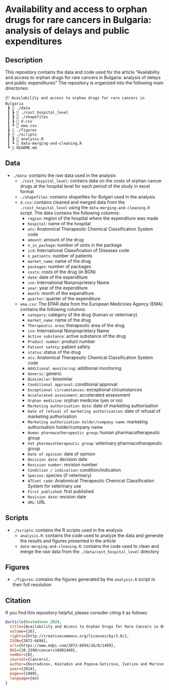 # Availability and access to orphan drugs for rare cancers in Bulgaria: analysis of delays and public expenditures

## Description

This repository contains the data and code used for the article "Availability and access to orphan drugs for rare cancers in Bulgaria: analysis of delays and public expenditures" The repository is organized into the following main directories:

```
📦 Availability and access to orphan drugs for rare cancers in Bulgaria
 ┣ 📂 ./data
 ┃ ┣ 📂 ./cost_hospital_level
 ┃ ┣ 📂 ./shapefiles
 ┃ ┣ 📜 d.csv
 ┃ ┗ 📜 ema.csv
 ┣ 📂 ./figures
 ┣ 📂 ./scripts
 ┃ ┣ 📜 analysis.R
 ┃ ┗ 📜 data-merging-and-cleaning.R
 ┗ 📜 README.md
```

## Data

- `./data`: contains the raw data used in the analysis
  - `./cost_hospital_level`: contains data on the costs of orphan cancer drugs at the hospital level for each period of the study in excel format
  - `./shapefiles`: contains shapefiles for Bulgari used in the analysis
  - `d.csv`: contains cleaned and merged data from the `./cost_hospital_level` using the `data-merging-and-cleaning.R` script. The data contains the following columns:
    - `region`: region of the hospital where the expenditure was made
    - `hospital`: name of the hospital
    - `atc`: Anatomical Therapeutic Chemical Classification System code
    - `аmount`: amount of the drug
    - `n_in_package`: number of units in the package
    - `icd`: International Classification of Diseases code
    - `n_patients`: number of patients
    - `market_name`: name of the drug
    - `packages`: number of packages
    - `costs`: costs of the drug (in BGN)
    - `date`: date of the expenditure
    - `inn`: International Nonproprietary Name
    - `year`: year of the expenditure
    - `month`: month of the expenditure
    - `quarter`: quarter of the expenditure
  - `ema.csv`: The EPAR data from the European Medicines Agency (EMA) contains the following columns:
    - `category`: category of the drug (human or veterinary)
    - `market_name`: name of the drug
    - `Therapeutic area`: therapeutic area of the drug
    - `inn`: International Nonproprietary Name
    - `Active substance`: active substance of the drug
    - `Product number`: product number
    - `Patient safety`: patient safety
    - `status`: status of the drug
    - `atc`: Anatomical Therapeutic Chemical Classification System code
    - `Additional monitoring`: additional monitoring
    - `Generic`: generic
    - `Biosimilar`: biosimilar
    - `Conditional approval`: conditional approval
    - `Exceptional circumstances`: exceptional circumstances
    - `Accelerated assessment`: accelerated assessment
    - `Orphan medicine`: orphan medicine (yes or no)
    - `Marketing authorisation date`: date of marketing authorisation
    - `Date of refusal of marketing authorisation`: date of refusal of marketing authorisation
    - `Marketing authorisation holder/company name`: marketing authorisation holder/company name
    - `Human pharmacotherapeutic group`: human pharmacotherapeutic group
    - `Vet pharmacotherapeutic group`: veterinary pharmacotherapeutic group
    - `Date of opinion`: date of opinion
    - `Decision date`: decision date
    - `Revision number`: revision number
    - `Condition / indication`: condition/indication
    - `Species`: species (if veterinary)
    - `ATCvet code`: Anatomical Therapeutic Chemical Classification System for veterinary use
    - `First published`: first published
    - `Revision date`: revision date
    - `URL`: URL


## Scripts

- `./scripts`: contains the R scripts used in the analysis
  - `analysis.R`: contains the code used to analyze the data and generate the results and figures presented in the article
  - `data-merging-and-cleaning.R`: contains the code used to clean and merge the raw data from the `./data/cost_hospital_level` directory

## Figures

- `./figures`: contains the figures generated by the `analysis.R` script in their full resolution


## Citation

If you find this repository helpful, please consider citing it as follows:

```bibtex
@article{Kostadinov_2024, 
  title={Availability and Access to Orphan Drugs for Rare Cancers in Bulgaria: Analysis of Delays and Public Expenditures}, 
  volume={16}, 
  rights={http://creativecommons.org/licenses/by/3.0/}, 
  ISSN={2072-6694}, 
  url={https://www.mdpi.com/2072-6694/16/8/1489}, 
  DOI={10.3390/cancers16081489}, 
  number={8}, 
  journal={Cancers}, 
  author={Kostadinov, Kostadin and Popova-Sotirova, Ivelina and Marinova, Yuliyana and Musurlieva, Nina and Iskrov, Georgi and Stefanov, Rumen}, 
  year={2024},
  pages={1489}, 
  language={en} 
}
```
